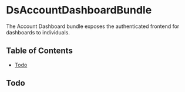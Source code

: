 # DsAccountDashboardBundle

The Account Dashboard bundle exposes the authenticated frontend for dashboards to individuals.

## Table of Contents

- [Todo](#todo)

## Todo



